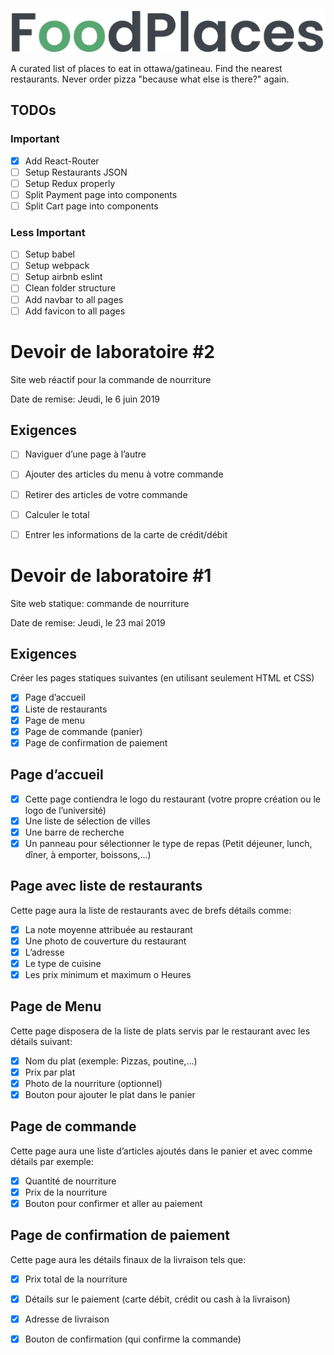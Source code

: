 ![Logo](react-frontend/src/assets/logo.png)

A curated list of places to eat in ottawa/gatineau. Find the nearest restaurants. Never order pizza "because what else is there?" again.

## TODOs
### Important
- [x] Add React-Router
- [ ] Setup Restaurants JSON
- [ ] Setup Redux properly
- [ ] Split Payment page into components
- [ ] Split Cart page into components

### Less Important
- [ ] Setup babel
- [ ] Setup webpack
- [ ] Setup airbnb eslint
- [ ] Clean folder structure
- [ ] Add navbar to all pages
- [ ] Add favicon to all pages

# Devoir de laboratoire #2
Site web réactif pour la commande de nourriture

Date de remise: Jeudi, le 6 juin 2019

## Exigences
- [ ] Naviguer d’une page à l’autre
- [ ] Ajouter des articles du menu à votre commande
- [ ] Retirer des articles de votre commande
- [ ] Calculer le total
- [ ] Entrer les informations de la carte de crédit/débit


# Devoir de laboratoire #1
Site web statique: commande de nourriture

Date de remise: Jeudi, le 23 mai 2019

## Exigences
Créer les pages statiques suivantes (en utilisant seulement HTML et CSS)
- [x] Page d’accueil
- [x] Liste de restaurants
- [x] Page de menu
- [x] Page de commande (panier)
- [x] Page de confirmation de paiement

## Page d’accueil
- [x] Cette page contiendra le logo du restaurant (votre propre création ou le logo de l’université)
- [x] Une liste de sélection de villes
- [x] Une barre de recherche
- [x] Un panneau pour sélectionner le type de repas (Petit déjeuner, lunch, dîner, à emporter, boissons,...)

## Page avec liste de restaurants
Cette page aura la liste de restaurants avec de brefs détails comme: 
- [x] La note moyenne attribuée au restaurant
- [x] Une photo de couverture du restaurant
- [x] L’adresse
- [x] Le type de cuisine
- [x] Les prix minimum et maximum o Heures

## Page de Menu
Cette page disposera de la liste de plats servis par le restaurant avec les détails suivant: 
- [x] Nom du plat (exemple: Pizzas, poutine,...)
- [x] Prix par plat
- [x] Photo de la nourriture (optionnel)
- [x] Bouton pour ajouter le plat dans le panier

## Page de commande
Cette page aura une liste d’articles ajoutés dans le panier et avec comme détails par exemple: 
- [x] Quantité de nourriture
- [x] Prix de la nourriture
- [x] Bouton pour confirmer et aller au paiement

## Page de confirmation de paiement
Cette page aura les détails finaux de la livraison tels que: 
- [x] Prix total de la nourriture
- [x] Détails sur le paiement (carte débit, crédit ou cash à la livraison) 
- [x] Adresse de livraison
- [x] Bouton de confirmation (qui confirme la commande)

